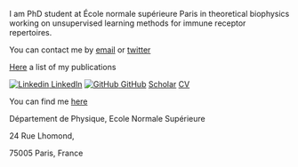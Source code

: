 I am PhD student at École normale supérieure Paris in theoretical biophysics working on unsupervised learning methods for immune receptor repertoires.

You can contact me by [email](mailto:giulioisac@gmail.com) or [twitter](https://twitter.com/giulioisacchini)

[Here](./another-page.md) a list of my publications

[![Linkedin](https://i.stack.imgur.com/gVE0j.png) LinkedIn](https://www.linkedin.com/in/giulio-isacchini-a71662144)
[![GitHub](https://i.stack.imgur.com/tskMh.png) GitHub](https://github.com/giulioisac/)
[Scholar](https://scholar.google.com/citations?user=sDEicokAAAAJ&hl=en)
[CV](./cv.md)

You can find me [here](https://www.google.com/maps/place/D%C3%A9partement+de+Physique,+Ecole+Normale+Sup%C3%A9rieure/@48.8422481,2.3436239,17z/data=!4m12!1m6!3m5!1s0x47e671e99512085d:0x3b69748ca3b78f0d!2s%C3%89cole+normale+sup%C3%A9rieure!8m2!3d48.8422058!4d2.3451689!3m4!1s0x0:0x5f69605cfbac8f02!8m2!3d48.8430845!4d2.3466789)

Département de Physique, Ecole Normale Supérieure

24 Rue Lhomond, 

75005 Paris, France
